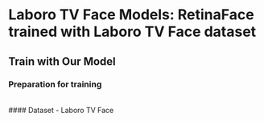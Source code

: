 Laboro TV Face Models: RetinaFace trained with Laboro TV Face dataset
======

Train with Our Model
---
### Preparation for training
<br>
####  Dataset - Laboro TV Face 
